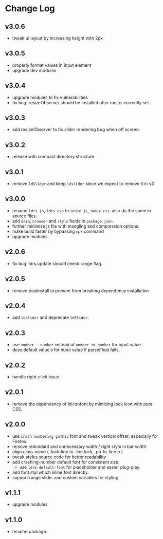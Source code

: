 # Change Log

## v3.0.6

 - tweak ui layout by increasing height with 2px


## v3.0.5

 - properly format values in input element 
 - upgrade dev modules


## v3.0.4

 - upgrade modules to fix vulnerabilities
 - fix bug: resizeObserver should be installed after root is correctly set


## v3.0.3

 - add resizeObserver to fix slider rendering bug when off screen.


## v3.0.2

 - release with compact directory structure


## v3.0.1

 - remove `ldSlider` and keep `ldslider` since we expect to remove it in v3


## v3.0.0

 - rename `ldrs.js`, `ldrs.css` to `index.js`, `index.css`. also do the same to source files.
 - add `main`, `browser` and `style` fields in `package.json`.
 - further minimize js file with mangling and compression options.
 - make build faster by bypassing `npx` command
 - upgrade modules


## v2.0.6

 - fix bug: ldrs.update should check range flag.


## v2.0.5

 - remove postinstall to prevent from breaking dependency installation


## v2.0.4

 - add `ldslider` and deprecate `ldSlider`.


## v2.0.3

 - use `number ~ number` instead of `number to number` for input value.
 - duse default value `0` for input value if parseFloat fails.


## v2.0.2

 - handle right-click issue


## v2.0.1

 - remove the dependency of ldiconfont by mimicing lock icon with pure CSS.


## v2.0.0

 - use `crash numbering gothic` font and tweak vertical offset, especially for Firefox.
 - remove redundant and unnecessary width / right style in bar width
 - align class name ( .lock-line to .line.lock, .ptr to .line.p )
 - tweak stylus source code for better readability
 - add crashing-number default font for consistent size.
   - use `ldrs-default-font` for placeholder and easier plug-play.
 - add font.styl which inline font directly.
 - support range slider and custom variables for styling


## v1.1.1

 - upgrade modules


## v1.1.0

 - rename package.
